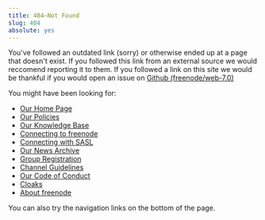 ```yaml
---
title: 404—Not Found
slug: 404
absolute: yes
---
```


You've followed an outdated link (sorry) or otherwise ended up at a page that
doesn't exist. If you followed this link from an external source we would
reccomend reporting it to them. If you followed a link on this site we would
be thankful if you would open an issue on
[Github (freenode/web-7.0)](https://github.com/freenode/web-7.0)

You might have been looking for:

  - [Our Home Page](index)
  - [Our Policies](/policies)
  - [Our Knowledge Base](kb/index/all)
  - [Connecting to freenode](kb/connect/chat)
  - [Connecting with SASL](kb/using/sasl)
  - [Our News Archive](/archive)
  - [Group Registration](/groupreg)
  - [Channel Guidelines](/changuide)
  - [Our Code of Conduct](kb/general/conduct)
  - [Cloaks](kb/general/cloaks)
  - [About freenode](/project)
  
You can also try the navigation links on the bottom of the page.